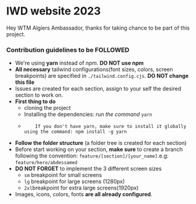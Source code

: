# IWD website 2023

Hey WTM Algiers Ambassador, thanks for taking chance to be part of this project.

### Contribution guidelines to be FOLLOWED

- We're using **yarn** instead of *npm*. **DO NOT use npm**
- **All necessary** tailwind configurations(font sizes, colors, screen breakpoints) are specified in `./tailwind.config.cjs`. **DO NOT change this file**
- Issues are created for each section, assign to your self the desired section to work on.
- **First thing to do**
  - cloning the project
  - Installing the dependencies: *run the command* `yarn`
  - ```
        If you don't have yarn, make sure to install it globally using the command: npm install -g yarn
    ```
- **Follow the folder structure** (a folder tree is created for each section)
- Before start working on your section, **make sure** to create a branch following the convention: `feature/[section]/[your_name]`.e.g: `feature/hero/abdessamed`
- **DO NOT FORGET** to implement the 3 different screen sizes
  - `sm` breakpoint for small screens
  - `lg` breakpoint for large screens (1280px)
  - `2xl`breakpoint for extra large screens(1920px)
- Images, icons, colors, fonts **are all already configured**.

    